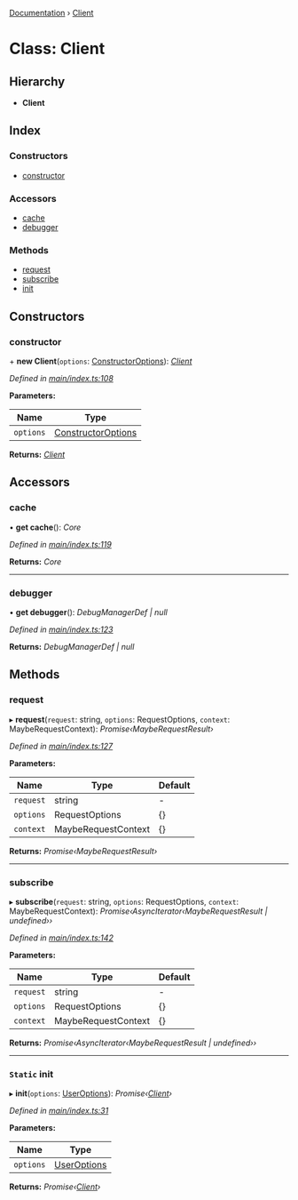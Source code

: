 [Documentation](../README.md) › [Client](client.md)

# Class: Client

## Hierarchy

* **Client**

## Index

### Constructors

* [constructor](client.md#constructor)

### Accessors

* [cache](client.md#cache)
* [debugger](client.md#debugger)

### Methods

* [request](client.md#request)
* [subscribe](client.md#subscribe)
* [init](client.md#static-init)

## Constructors

###  constructor

\+ **new Client**(`options`: [ConstructorOptions](../interfaces/constructoroptions.md)): *[Client](client.md)*

*Defined in [main/index.ts:108](https://github.com/badbatch/graphql-box/blob/25fe942/packages/client/src/main/index.ts#L108)*

**Parameters:**

Name | Type |
------ | ------ |
`options` | [ConstructorOptions](../interfaces/constructoroptions.md) |

**Returns:** *[Client](client.md)*

## Accessors

###  cache

• **get cache**(): *Core*

*Defined in [main/index.ts:119](https://github.com/badbatch/graphql-box/blob/25fe942/packages/client/src/main/index.ts#L119)*

**Returns:** *Core*

___

###  debugger

• **get debugger**(): *DebugManagerDef | null*

*Defined in [main/index.ts:123](https://github.com/badbatch/graphql-box/blob/25fe942/packages/client/src/main/index.ts#L123)*

**Returns:** *DebugManagerDef | null*

## Methods

###  request

▸ **request**(`request`: string, `options`: RequestOptions, `context`: MaybeRequestContext): *Promise‹MaybeRequestResult›*

*Defined in [main/index.ts:127](https://github.com/badbatch/graphql-box/blob/25fe942/packages/client/src/main/index.ts#L127)*

**Parameters:**

Name | Type | Default |
------ | ------ | ------ |
`request` | string | - |
`options` | RequestOptions | {} |
`context` | MaybeRequestContext | {} |

**Returns:** *Promise‹MaybeRequestResult›*

___

###  subscribe

▸ **subscribe**(`request`: string, `options`: RequestOptions, `context`: MaybeRequestContext): *Promise‹AsyncIterator‹MaybeRequestResult | undefined››*

*Defined in [main/index.ts:142](https://github.com/badbatch/graphql-box/blob/25fe942/packages/client/src/main/index.ts#L142)*

**Parameters:**

Name | Type | Default |
------ | ------ | ------ |
`request` | string | - |
`options` | RequestOptions | {} |
`context` | MaybeRequestContext | {} |

**Returns:** *Promise‹AsyncIterator‹MaybeRequestResult | undefined››*

___

### `Static` init

▸ **init**(`options`: [UserOptions](../interfaces/useroptions.md)): *Promise‹[Client](client.md)›*

*Defined in [main/index.ts:31](https://github.com/badbatch/graphql-box/blob/25fe942/packages/client/src/main/index.ts#L31)*

**Parameters:**

Name | Type |
------ | ------ |
`options` | [UserOptions](../interfaces/useroptions.md) |

**Returns:** *Promise‹[Client](client.md)›*
